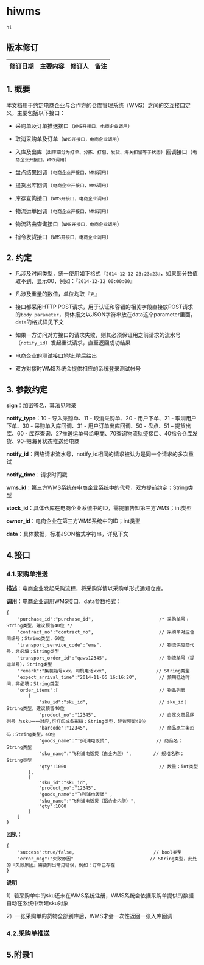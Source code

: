 # hiwms #

`hi`

## 版本修订 ##

| 修订日期 | 主要内容 | 修订人 | 备注 |
| ---- | ----- | ----- | ----- |


## 1. 概要 ##

本文档用于约定电商企业与合作方的仓库管理系统（WMS）之间的交互接口定义，主要包括以下接口：

+ 采购单及订单推送接口（`WMS开接口，电商企业调用`）

* 取消采购单及订单（`WMS开接口，电商企业调用`）

* 入库及出库（`出库细分为打单、分拣、打包、发货、海关扣留等子状态`）回调接口（`电商企业开接口，WMS调用`）

* 盘点结果回调（`电商企业开接口，WMS调用`）

* 提货出库回调（`电商企业开接口，WMS调用`）

* 库存查询接口（`WMS开接口，电商企业调用`）

* 物流运单回调（`电商企业开接口，WMS调用`）

* 物流路由查询接口（`WMS开接口，电商企业调用`）

* 指令发货接口（`WMS开接口，电商企业调用`）

## 2. 约定 ##

+ 凡涉及时间类型，统一使用如下格式『`2014-12-12 23:23:23`』，如果部分数值取不到，显示00，例如：『`2014-12-12 00:00:00`』

+ 凡涉及重量的数值，单位均取『`克`』

+ 接口都采用HTTP POST请求，用于认证和容错的相关字段直接放POST请求的`body parameter`，具体报文以JSON字符串放在data这个parameter里面，data的格式详见下文

+ 如果一方访问对方接口的请求失败，则其必须保证用之前请求的流水号（`notify_id`）发起重试请求，直至返回成功结果

+ 电商企业的测试接口地址:稍后给出

+ 双方对接时WMS系统会提供相应的系统登录测试帐号

## 3. 参数约定 ##

**sign**：加密签名，算法见附录

**notify_type**：10 - 导入采购单、11 - 取消采购单、20 - 用户下单、21 - 取消用户下单、30 - 采购单入库回调、31 - 用户订单出库回调、50 - 盘点、51 – 提货出库、60 - 库存查询、27推送运单号给电商、70查询物流轨迹接口、40指令仓库发货、90-把海关状态推送给电商

**notify_id**：网络请求流水号，notify_id相同的请求被认为是同一个请求的多次重试

**notify_time**：请求时间戳

**wms_id**：第三方WMS系统在电商企业系统中的代号，双方提前约定；String类型

**stock_id**：具体仓库在电商企业系统中的ID，需提前告知第三方WMS；int类型

**owner_id**：电商企业在第三方WMS系统中的ID；int类型

**data**：具体数据，标准JSON格式字符串，详见下文

## 4.接口

### 4.1.采购单推送

**描述**：电商企业发起采购流程，将采购详情以采购单形式通知仓库。

**调用**：电商企业调用WMS接口，data参数格式：

    {
        "purchase_id":"purchase_id",                        /* 采购单号；String类型，建议预留40位 */
        "contract_no":"contract_no",                        // 采购单对应合同编号；String类型，60位
        "transport_service_code":"ems",                     // 物流供应商代号，非必填；String类型
        "transport_order_id":"qaws12345",                   // 物流单号（提运单号），String类型
        "remark":"集装箱号xxx，司机电话xxx",                  // String类型
        "expect_arrival_time":"2014-11-06 16:16:20",        // 预期抵达时间，非必填；String类型
        "order_items":[                                     // 物品列表
            {
                "sku_id":"sku_id",                          // sku_id；String类型，建议预留40位
                "product_no":"12345",                       // 自定义商品序列号 与sku一一对应,可打印成条形码；String类型，建议预留40位
                "barcode":"12345",                          // 商品原生条形码；String类型，40位
                "goods_name":"飞利浦电饭煲",                 // 商品名；String类型
                "sku_name":"飞利浦电饭煲（白金内胆）",        // 规格名称；String类型
                "qty":1000                                  // 数量；int类型
            },
            {
                "sku_id":"sku_id",
                "product_no":"12345",
                "goods_name":"飞利浦电饭煲" ,
                "sku_name":"飞利浦电饭煲（铝合金内胆）",
                "qty":1000
            }
        ]
    }

**回执**：

    {
        "success":true/false,                             // bool类型
        "error_msg":"失败原因"                            // String类型，此处的『失败原因』需要列出常见错误，例如：订单已存在
    }

**说明**

1）若采购单中的sku还未在WMS系统注册，WMS系统会依据采购单提供的数据自动在系统中新建sku对象

2）一张采购单的货物全部到库后，WMS才会一次性返回一张入库回调

### 4.2.采购单推送


## 5.附录1
